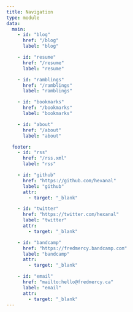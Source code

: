 ```yaml
---
title: Navigation
type: module
data:
  main:
    - id: "blog"
      href: "/blog"
      label: "blog"

    - id: "resume"
      href: "/resume"
      label: "resume"

    - id: "ramblings"
      href: "/ramblings"
      label: "ramblings"

    - id: "bookmarks"
      href: "/bookmarks"
      label: "bookmarks"

    - id: "about"
      href: "/about"
      label: "about"

  footer:
    - id: "rss"
      href: "/rss.xml"
      label: "rss"

    - id: "github"
      href: "https://github.com/hexanal"
      label: "github"
      attr:
        - target: "_blank"

    - id: "twitter"
      href: "https://twitter.com/hexanal"
      label: "twitter"
      attr:
        - target: "_blank"

    - id: "bandcamp"
      href: "https://fredmercy.bandcamp.com"
      label: "bandcamp"
      attr:
        - target: "_blank"

    - id: "email"
      href: "mailto:hello@fredmercy.ca"
      label: "email"
      attr:
        - target: "_blank"
---
```

